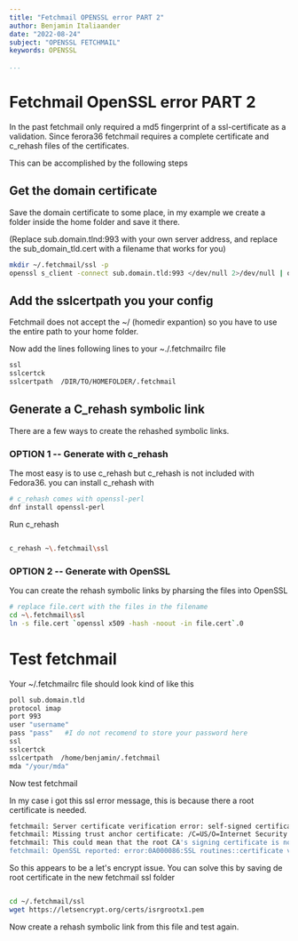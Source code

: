 ```yaml
---
title: "Fetchmail OPENSSL error PART 2"
author: Benjamin Italiaander
date: "2022-08-24"
subject: "OPENSSL FETCHMAIL"
keywords: OPENSSL

...
```



# Fetchmail OpenSSL error PART 2

In the past fetchmail only required a md5 fingerprint of a ssl-certificate as a validation. Since ferora36 fetchmail requires a complete certificate and c\_rehash files of the certificates.

This can be accomplished by the following steps


## Get the domain certificate
Save the domain certificate to some place, in my example we create a folder inside the home folder and save it there. 

(Replace sub.domain.tlnd:993 with your own server address, and replace the sub\_domain\_tld.cert with a filename that works for you)


```bash
mkdir ~/.fetchmail/ssl -p
openssl s_client -connect sub.domain.tld:993 </dev/null 2>/dev/null | openssl x509 > ~/.fetchmail/ssl/sub_domain_tld.cert
```


## Add the sslcertpath you your config
Fetchmail does not accept the ~/ (homedir expantion) so you have to use the entire path to your home folder.

Now add the lines following lines to your ~./.fetchmailrc file

```bash
ssl
sslcertck
sslcertpath  /DIR/TO/HOMEFOLDER/.fetchmail
```

## Generate a C\_rehash symbolic link

There are a few ways to create the rehashed symbolic links. 

### OPTION 1 -- Generate with c\_rehash
The most easy is to use c\_rehash but c\_rehash is not included with Fedora36.
you can install c\_rehash with

```bash
# c_rehash comes with openssl-perl
dnf install openssl-perl
```

Run c\_rehash 

```bash

c_rehash ~\.fetchmail\ssl

```


### OPTION 2 -- Generate with OpenSSL
You can create the rehash symbolic links by pharsing the files into OpenSSL

```bash
# replace file.cert with the files in the filename
cd ~\.fetchmail\ssl
ln -s file.cert `openssl x509 -hash -noout -in file.cert`.0
```


# Test fetchmail

Your ~/.fetchmailrc file should look kind of like this

```bash
poll sub.domain.tld
protocol imap
port 993
user "username"
pass "pass"   #I do not recomend to store your password here
ssl
sslcertck
sslcertpath  /home/benjamin/.fetchmail
mda "/your/mda"
```

Now test fetchmail 


In my case i got this ssl error message, this is because there a root certificate is needed. 


```bash
fetchmail: Server certificate verification error: self-signed certificate in certificate chain
fetchmail: Missing trust anchor certificate: /C=US/O=Internet Security Research Group/CN=ISRG Root X1
fetchmail: This could mean that the root CA's signing certificate is not in the trusted CA certificate location, or that c\_rehash needs to be run on the certificate directory. For details, please see the documentation of --sslcertpath and --sslcertfile in the manual page. See README.SSL for details.
fetchmail: OpenSSL reported: error:0A000086:SSL routines::certificate verify failed
```


So this appears to be a let's encrypt issue. You can solve this by saving de root certificate in the new fetchmail ssl folder


```bash

cd ~/.fetchmail/ssl
wget https://letsencrypt.org/certs/isrgrootx1.pem
```

Now create a rehash symbolic link from this file and test again. 


